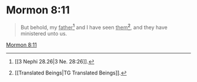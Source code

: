 # Mormon 8:11

> But behold, my <u>father</u>[^a] and I have seen <u>them</u>[^b], and they have ministered unto us.

[Mormon 8:11](https://www.churchofjesuschrist.org/study/scriptures/bofm/morm/8?lang=eng&id=p11#p11)


[^a]: [[3 Nephi 28.26|3 Ne. 28:26]].  
[^b]: [[Translated Beings|TG Translated Beings]].  
